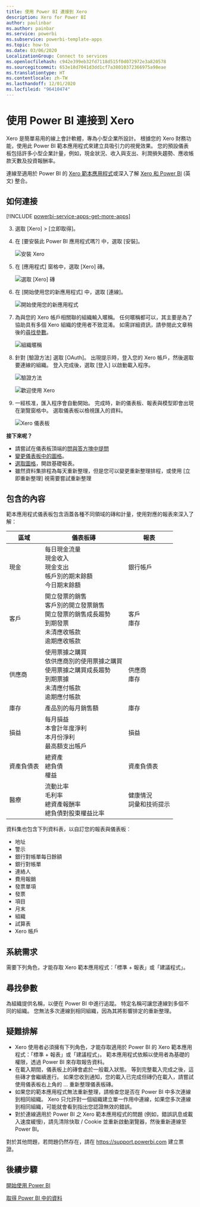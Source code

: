 ```yaml
---
title: 使用 Power BI 連接到 Xero
description: Xero for Power BI
author: paulinbar
ms.author: painbar
ms.service: powerbi
ms.subservice: powerbi-template-apps
ms.topic: how-to
ms.date: 03/06/2020
LocalizationGroup: Connect to services
ms.openlocfilehash: c942e399eb32fd7118d515f0d072972e3a820578
ms.sourcegitcommit: 653e18d7041d3dd1cf7a38010372366975a98eae
ms.translationtype: HT
ms.contentlocale: zh-TW
ms.lasthandoff: 12/01/2020
ms.locfileid: "96410474"
---
```

# <a name="connect-to-xero-with-power-bi"></a>使用 Power BI 連接到 Xero
Xero 是簡單易用的線上會計軟體，專為小型企業所設計。 根據您的 Xero 財務功能，使用此 Power BI 範本應用程式來建立具吸引力的視覺效果。 您的預設儀表板包括許多小型企業計量，例如，現金狀況、收入與支出、利潤損失趨勢、應收帳款天數及投資報酬率。

連線至適用於 Power BI 的 [Xero 範本應用程式](https://app.powerbi.com/getdata/services/xero)或深入了解 [Xero 和 Power BI](https://help.xero.com/Power-BI) \(英文\) 整合。

## <a name="how-to-connect"></a>如何連接

[!INCLUDE [powerbi-service-apps-get-more-apps](../includes/powerbi-service-apps-get-more-apps.md)]

3. 選取 [Xero] \> [立即取得]。
4. 在 [要安裝此 Power BI 應用程式嗎?] 中，選取 [安裝]。

    ![安裝 Xero](media/service-connect-to-xero/power-bi-install-xero.png)

4. 在 [應用程式] 窗格中，選取 [Xero] 磚。

   ![選取 [Xero] 磚](media/service-connect-to-xero/power-bi-start-xero.png)

6. 在 [開始使用您的新應用程式] 中，選取 [連線]。

    ![開始使用您的新應用程式](media/service-connect-to-zendesk/power-bi-new-app-connect-get-started.png)

4. 為與您的 Xero 帳戶相關聯的組織輸入暱稱。 任何暱稱都可以，其主要是為了協助具有多個 Xero 組織的使用者不致混淆。 如需詳細資訊，請參閱此文章稍後的[尋找參數](#FindingParams)。

    ![組織暱稱](media/service-connect-to-xero/params.png)

5. 針對 [驗證方法] 選取 [OAuth]。 出現提示時，登入您的 Xero 帳戶，然後選取要連線的組織。 登入完成後，選取 [登入] 以啟動載入程序。
   
    ![驗證方法](media/service-connect-to-xero/creds.png)
   
    ![歡迎使用 Xero](media/service-connect-to-xero/creds2.png)
6. 一經核准，匯入程序會自動開始。 完成時，新的儀表板、報表與模型即會出現在瀏覽窗格中。 選取儀表板以檢視匯入的資料。
   
     ![Xero 儀表板](media/service-connect-to-xero/power-bi-xero-dashboard.png)

**接下來呢？**

* 請嘗試在儀表板頂端的[問與答方塊中提問](../consumer/end-user-q-and-a.md)
* [變更儀表板中的圖格](../create-reports/service-dashboard-edit-tile.md)。
* [選取圖格](../consumer/end-user-tiles.md)，開啟基礎報表。
* 雖然資料集排程為每天重新整理，但是您可以變更重新整理排程，或使用 [立即重新整理] 視需要嘗試重新整理

## <a name="whats-included"></a>包含的內容
範本應用程式儀表板包含涵蓋各種不同領域的磚和計量，使用對應的報表來深入了解：  

| 區域 | 儀表板磚 | 報表 |
| --- | --- | --- |
| 現金 |每日現金流量 <br>現金收入 <br>現金支出 <br>帳戶別的期末餘額 <br>今日期末餘額 |銀行帳戶 |
| 客戶 |開立發票的銷售 <br>客戶別的開立發票銷售 <br>開立發票的銷售成長趨勢 <br>到期發票 <br>未清應收帳款 <br>逾期應收帳款 |客戶 <br>庫存 |
| 供應商 |使用票據之購買 <br>依供應商別的使用票據之購買 <br>使用票據之購買成長趨勢 <br> 到期票據 <br>未清應付帳款 <br>逾期應付帳款 |供應商 <br>庫存 |
| 庫存 |產品別的每月銷售額 |庫存 |
| 損益 |每月損益 <br>本會計年度淨利 <br>本月份淨利 <br>最高額支出帳戶 |損益 |
| 資產負債表 |總資產 <br>總負債 <br>權益 |資產負債表 |
| 醫療 |流動比率 <br>毛利率 <br> 總資產報酬率 <br>總負債對股東權益比率 |健康情況 <br>詞彙和技術提示 |

資料集也包含下列資料表，以自訂您的報表與儀表板︰  

* 地址  
* 警示  
* 銀行對帳單每日餘額  
* 銀行對帳單  
* 連絡人  
* 費用報銷  
* 發票單項  
* 發票  
* 項目  
* 月末  
* 組織  
* 試算表  
* Xero 帳戶

## <a name="system-requirements"></a>系統需求
需要下列角色，才能存取 Xero 範本應用程式：「標準 + 報表」或「建議程式」。

<a name="FindingParams"></a>

## <a name="finding-parameters"></a>尋找參數
為組織提供名稱，以便在 Power BI 中進行追蹤。 特定名稱可讓您連線到多個不同的組織。 您無法多次連線到相同組織，因為其將影響排定的重新整理。   

## <a name="troubleshooting"></a>疑難排解
* Xero 使用者必須擁有下列角色，才能存取適用於 Power BI 的 Xero 範本應用程式：「標準 + 報表」或「建議程式」。 範本應用程式依賴以使用者為基礎的權限，透過 Power BI 來存取報告資料。
* 在載入期間，儀表板上的磚會處於一般載入狀態。 等到完整載入完成之後，這些磚才會繼續進行。 如果您收到通知，您的載入已完成但磚仍在載入，請嘗試使用儀表板右上角的 ... 重新整理儀表板磚。
* 如果您的範本應用程式無法重新整理，請檢查您是否在 Power BI 中多次連線到相同組織。 Xero 只允許對一個組織建立單一作用中連線，如果您多次連線到相同組織，可能就會看到指出您認證無效的錯誤。  
* 對於連線適用於 Power BI 之 Xero 範本應用程式的問題 (例如，錯誤訊息或載入速度緩慢)，請先清除快取 / Cookie 並重新啟動瀏覽器，然後重新連線至 Power BI。  

對於其他問題，若問題仍然存在，請在 https://support.powerbi.com 建立票證。

## <a name="next-steps"></a>後續步驟
[開始使用 Power BI](../fundamentals/service-get-started.md)

[取得 Power BI 中的資料](service-get-data.md)
